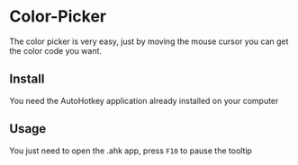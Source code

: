 # Color-Picker
The color picker is very easy, just by moving the mouse cursor you can get the color code you want.
## Install
You need the AutoHotkey application already installed on your computer
## Usage
You just need to open the .ahk app, press `F10` to pause the tooltip
